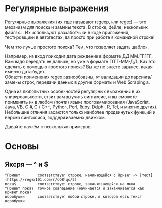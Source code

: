 # Регулярные выражения
Регулярные выражения (их еще называют regexp, или regex) — это механизм для поиска и замены текста. В строке, файле, нескольких файлах... Их используют разработчики в коде приложения, тестировщики в автотестах, да просто при работе в командной строке!

Чем это лучше простого поиска? Тем, что позволяет задать шаблон.

Например, на вход приходит дата рождения в формате ДД.ММ.ГГГГГ. Вам надо передать ее дальше, но уже в формате ГГГГ-ММ-ДД. Как это сделать с помощью простого поиска? Вы же не знаете заранее, какая именно дата будет.  
Области применения regex разнообразны, от валидации до парсинга/замены строк, передачи данных в другие форматы и Web Scraping’а.

Одна из любопытных особенностей регулярных выражений в их универсальности, стоит вам выучить синтаксис, и вы сможете применять их в любом (почти) языке программирования (JavaScript, Java, VB, C #, C / C++, Python, Perl, Ruby, Delphi, R, Tcl, и многих других). Небольшие отличия касаются только наиболее продвинутых функций и версий синтаксиса, поддерживаемых движком.

Давайте начнём с нескольких примеров.  
# Основы
## Якоря — ^ и $
```
^Привет        соответствует строке, начинающейся с Привет -> [тест](https://regex101.com/r/cO8lqs/2)
пока$          соответствует строке, заканчивающейся на пока
^Привет пока$  точное совпадение (начинается и заканчивается как Привет пока)
воробушки      соответствует любой строке, в которой есть текст воробушки
```
